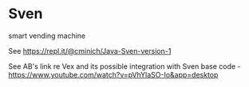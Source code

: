 # Sven
smart vending machine


See https://repl.it/@cminich/Java-Sven-version-1

See AB's link re Vex and its possible integration with Sven base code - https://www.youtube.com/watch?v=pVhYlaSO-Io&app=desktop

